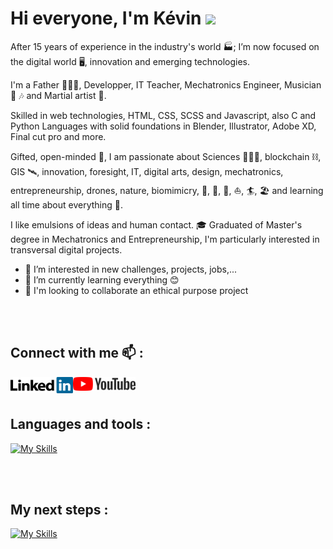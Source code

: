 # Hi everyone, I'm Kévin <img src="https://media.giphy.com/media/hvRJCLFzcasrR4ia7z/giphy.gif" width="50px">
After 15 years of experience in the industry's world 🏭; I’m now focused on the digital world 🖥️, innovation and emerging technologies. 

I'm a Father 👨‍👧‍👦, Developper, IT Teacher, Mechatronics Engineer, Musician 🥁 🎶  and Martial artist 🥋.

Skilled in web technologies, HTML, CSS, SCSS and Javascript, also C and Python Languages with solid foundations in Blender, Illustrator, Adobe XD, Final cut pro and more. 

Gifted, open-minded 🧠, I am passionate about Sciences 👨🏻‍🔬, blockchain ⛓️, GIS 🛰️, innovation, foresight, IT, digital arts, design, mechatronics, entrepreneurship, drones, nature, biomimicry, 🐶, 🌊, 🎣, ⛵, 🏄‍, 🏖️ and learning all time about everything 📖. 

I like emulsions of ideas and human contact.
🎓 Graduated of Master's degree in Mechatronics and Entrepreneurship, I'm particularly interested in transversal digital projects.

- 👀 I’m interested in new challenges, projects, jobs,...
- 🌱 I’m currently learning everything 😊
- 💞️ I'm looking to collaborate an ethical purpose project

<br>
<br>

## Connect with me 📫 :
[<img align="left" alt="Kevin | Linkedin" width="100" src="https://github.com/kevinbdx35/Logos/blob/main/svg/linkedin.svg" />][linkedin]
[<img align="left" alt="Kevin | Youtube" width="100" src="https://github.com/kevinbdx35/Logos/blob/main/svg/youtube-6.svg" />][youtube]

<br>
<br>

## Languages and tools :
[![My Skills](https://skillicons.dev/icons?i=js,html,css,nodejs,react,sass,py,c,wordpress,vscode,bash,git,linux,md,blender,figma,ai&perline=10)](https://skillicons.dev)
 
<br>
<br>

## My next steps :
[![My Skills](https://skillicons.dev/icons?i=docker,ts,flutter,dart,rust,clojure,go)](https://skillicons.dev)

<br>
<br>

[website]:https://kevinbdx35.github.io/kevinb/
[youtube]: https://youtube.com
[linkedin]: https://www.linkedin.com/in/kbdx35/
